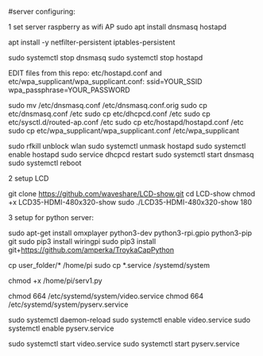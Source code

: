#server configuring:

1 set server raspberry as wifi AP
sudo apt install dnsmasq hostapd


apt install -y netfilter-persistent iptables-persistent

sudo systemctl stop dnsmasq
sudo systemctl stop hostapd



EDIT files from this repo: etc/hostapd.conf and etc/wpa_supplicant/wpa_supplicant.conf:
ssid=YOUR_SSID
wpa_passphrase=YOUR_PASSWORD



sudo mv /etc/dnsmasq.conf /etc/dnsmasq.conf.orig
sudo cp etc/dnsmasq.conf /etc
sudo cp etc/dhcpcd.conf /etc
sudo cp etc/sysctl.d/routed-ap.conf /etc
sudo cp etc/hostapd/hostapd.conf /etc
sudo cp etc/wpa_supplicant/wpa_supplicant.conf /etc/wpa_supplicant

sudo rfkill unblock wlan
sudo systemctl unmask hostapd
sudo systemctl enable hostapd
sudo service dhcpcd restart
sudo systemctl start dnsmasq
sudo systemctl reboot


2 setup LCD

git clone https://github.com/waveshare/LCD-show.git
cd LCD-show
chmod +x LCD35-HDMI-480x320-show
sudo ./LCD35-HDMI-480x320-show 180

3 setup for python server:

sudo apt-get install omxplayer python3-dev python3-rpi.gpio python3-pip git
sudo pip3 install wiringpi
sudo pip3 install git+https://github.com/amperka/TroykaCapPython




cp user_folder/* /home/pi
sudo cp *.service /systemd/system

chmod +x /home/pi/serv1.py

chmod 664 /etc/systemd/system/video.service
chmod 664 /etc/systemd/system/pyserv.service

sudo systemctl daemon-reload
sudo systemctl enable video.service
sudo systemctl enable pyserv.service

sudo systemctl start video.service
sudo systemctl start pyserv.service


